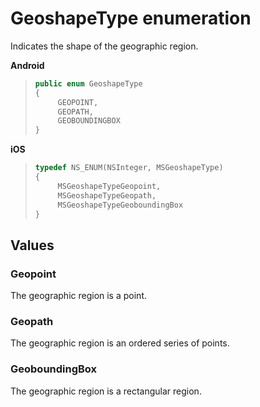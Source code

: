 # GeoshapeType enumeration

Indicates the shape of the geographic region.

**Android**

>```java
> public enum GeoshapeType
> {
>      GEOPOINT,
>      GEOPATH,
>      GEOBOUNDINGBOX
> }
>```

**iOS**

>``` objectivec
> typedef NS_ENUM(NSInteger, MSGeoshapeType)
> {
>      MSGeoshapeTypeGeopoint,
>      MSGeoshapeTypeGeopath,
>      MSGeoshapeTypeGeoboundingBox
> }
> ```

## Values

### Geopoint

The geographic region is a point.

### Geopath

The geographic region is an ordered series of points.

### GeoboundingBox

The geographic region is a rectangular region.